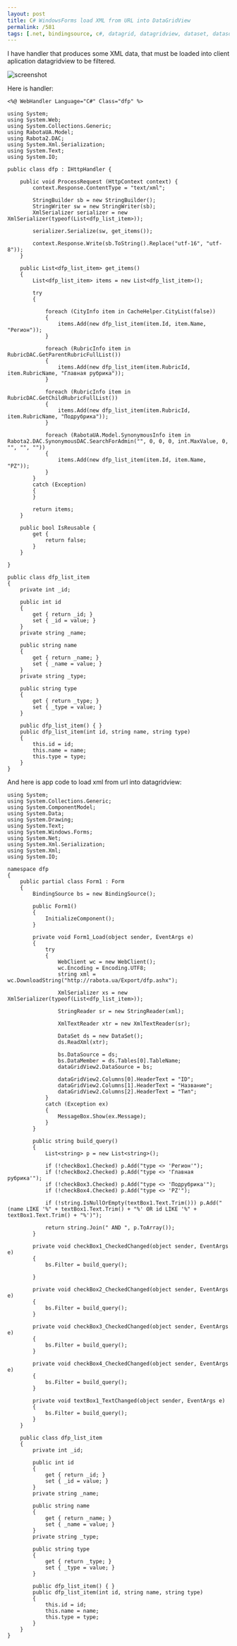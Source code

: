 ```yaml
---
layout: post
title: C# WindowsForms load XML from URL into DataGridView
permalink: /581
tags: [.net, bindingsource, c#, datagrid, datagridview, dataset, datasource, filter, serialize, table, url, xml, xmlreader, xmlserializer, xmltextreader]
---
```


I have handler that produces some XML data, that must be loaded into client
aplication datagridview to be filtered.

![screenshot](/images/wp/dfp_filter.png)

Here is handler:

    <%@ WebHandler Language="C#" Class="dfp" %>

    using System;
    using System.Web;
    using System.Collections.Generic;
    using RabotaUA.Model;
    using Rabota2.DAC;
    using System.Xml.Serialization;
    using System.Text;
    using System.IO;

    public class dfp : IHttpHandler {

        public void ProcessRequest (HttpContext context) {
            context.Response.ContentType = "text/xml";

            StringBuilder sb = new StringBuilder();
            StringWriter sw = new StringWriter(sb);
            XmlSerializer serializer = new XmlSerializer(typeof(List<dfp_list_item>));

            serializer.Serialize(sw, get_items());

            context.Response.Write(sb.ToString().Replace("utf-16", "utf-8"));
        }

        public List<dfp_list_item> get_items()
        {
            List<dfp_list_item> items = new List<dfp_list_item>();

            try
            {

                foreach (CityInfo item in CacheHelper.CityList(false))
                {
                    items.Add(new dfp_list_item(item.Id, item.Name, "Регион"));
                }

                foreach (RubricInfo item in RubricDAC.GetParentRubricFullList())
                {
                    items.Add(new dfp_list_item(item.RubricId, item.RubricName, "Главная рубрика"));
                }

                foreach (RubricInfo item in RubricDAC.GetChildRubricFullList())
                {
                    items.Add(new dfp_list_item(item.RubricId, item.RubricName, "Подрубрика"));
                }

                foreach (RabotaUA.Model.SynonymousInfo item in Rabota2.DAC.SynonymousDAC.SearchForAdmin("", 0, 0, 0, int.MaxValue, 0, "", "", ""))
                {
                    items.Add(new dfp_list_item(item.Id, item.Name, "PZ"));
                }
            }
            catch (Exception)
            {
            }

            return items;
        }

        public bool IsReusable {
            get {
                return false;
            }
        }

    }

    public class dfp_list_item
    {
        private int _id;

        public int id
        {
            get { return _id; }
            set { _id = value; }
        }
        private string _name;

        public string name
        {
            get { return _name; }
            set { _name = value; }
        }
        private string _type;

        public string type
        {
            get { return _type; }
            set { _type = value; }
        }

        public dfp_list_item() { }
        public dfp_list_item(int id, string name, string type)
        {
            this.id = id;
            this.name = name;
            this.type = type;
        }
    }

And here is app code to load xml from url into datagridview:

    using System;
    using System.Collections.Generic;
    using System.ComponentModel;
    using System.Data;
    using System.Drawing;
    using System.Text;
    using System.Windows.Forms;
    using System.Net;
    using System.Xml.Serialization;
    using System.Xml;
    using System.IO;

    namespace dfp
    {
        public partial class Form1 : Form
        {
            BindingSource bs = new BindingSource();

            public Form1()
            {
                InitializeComponent();
            }

            private void Form1_Load(object sender, EventArgs e)
            {
                try
                {
                    WebClient wc = new WebClient();
                    wc.Encoding = Encoding.UTF8;
                    string xml = wc.DownloadString("http://rabota.ua/Export/dfp.ashx");

                    XmlSerializer xs = new XmlSerializer(typeof(List<dfp_list_item>));

                    StringReader sr = new StringReader(xml);

                    XmlTextReader xtr = new XmlTextReader(sr);

                    DataSet ds = new DataSet();
                    ds.ReadXml(xtr);

                    bs.DataSource = ds;
                    bs.DataMember = ds.Tables[0].TableName;
                    dataGridView2.DataSource = bs;

                    dataGridView2.Columns[0].HeaderText = "ID";
                    dataGridView2.Columns[1].HeaderText = "Название";
                    dataGridView2.Columns[2].HeaderText = "Тип";
                }
                catch (Exception ex)
                {
                    MessageBox.Show(ex.Message);
                }
            }

            public string build_query()
            {
                List<string> p = new List<string>();

                if (!checkBox1.Checked) p.Add("type <> 'Регион'");
                if (!checkBox2.Checked) p.Add("type <> 'Главная рубрика'");
                if (!checkBox3.Checked) p.Add("type <> 'Подрубрика'");
                if (!checkBox4.Checked) p.Add("type <> 'PZ'");

                if (!string.IsNullOrEmpty(textBox1.Text.Trim())) p.Add("(name LIKE '%" + textBox1.Text.Trim() + "%' OR id LIKE '%" + textBox1.Text.Trim() + "%')");

                return string.Join(" AND ", p.ToArray());
            }

            private void checkBox1_CheckedChanged(object sender, EventArgs e)
            {
                bs.Filter = build_query();

            }

            private void checkBox2_CheckedChanged(object sender, EventArgs e)
            {
                bs.Filter = build_query();
            }

            private void checkBox3_CheckedChanged(object sender, EventArgs e)
            {
                bs.Filter = build_query();
            }

            private void checkBox4_CheckedChanged(object sender, EventArgs e)
            {
                bs.Filter = build_query();
            }

            private void textBox1_TextChanged(object sender, EventArgs e)
            {
                bs.Filter = build_query();
            }
        }

        public class dfp_list_item
        {
            private int _id;

            public int id
            {
                get { return _id; }
                set { _id = value; }
            }
            private string _name;

            public string name
            {
                get { return _name; }
                set { _name = value; }
            }
            private string _type;

            public string type
            {
                get { return _type; }
                set { _type = value; }
            }

            public dfp_list_item() { }
            public dfp_list_item(int id, string name, string type)
            {
                this.id = id;
                this.name = name;
                this.type = type;
            }
        }
    }
